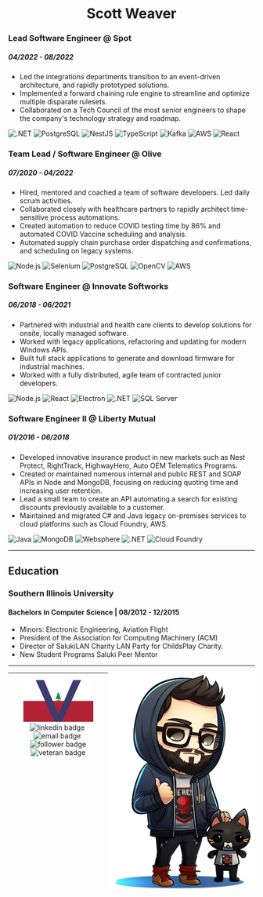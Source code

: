 <h1 align = "center"> Scott Weaver </h1>

### Lead Software Engineer @ Spot

##### 04/2022 - 08/2022

- Led the integrations departments transition to an event-driven architecture, and rapidly prototyped solutions.
- Implemented a forward chaining rule engine to streamline and optimize multiple disparate rulesets.
- Collaborated on a Tech Council of the most senior engineers to shape the company's technology strategy and roadmap.

![.NET](https://img.shields.io/badge/-.NET-000?&logo=.NET)
![PostgreSQL](https://img.shields.io/badge/-PostgreSQL-000?&logo=PostgreSQL)
![NestJS](https://img.shields.io/badge/-NestJS-000?&logo=NestJS)
![TypeScript](https://img.shields.io/badge/-TypeScript-000?&logo=TypeScript)
![Kafka](https://img.shields.io/badge/-Apache%20Kafka-000?&logo=Apache%20Kafka)
![AWS](https://img.shields.io/badge/-Amazon-000?&logo=Amazon%20AWS)
![React](https://img.shields.io/badge/-React-000?&logo=React)

### Team Lead / Software Engineer @ Olive

##### 07/2020 - 04/2022

- Hired, mentored and coached a team of software developers. Led daily scrum activities.
- Collaborated closely with healthcare partners to rapidly architect time-sensitive process automations.
- Created automation to reduce COVID testing time by 86% and automated COVID Vaccine scheduling and analysis.
- Automated supply chain purchase order dispatching and confirmations, and scheduling on legacy systems.

![Node.js](https://img.shields.io/badge/-Node.js-000?&logo=Node.js)
![Selenium](https://img.shields.io/badge/-Selenium-000?&logo=Selenium)
![PostgreSQL](https://img.shields.io/badge/-PostgreSQL-000?&logo=PostgreSQL)
![OpenCV](https://img.shields.io/badge/-OpenCV-000?&logo=OpenCV)
![AWS](https://img.shields.io/badge/-Amazon-000?&logo=Amazon%20AWS)

### Software Engineer @ Innovate Softworks

##### 06/2018 - 06/2021

- Partnered with industrial and health care clients to develop solutions for onsite, locally managed software.
- Worked with legacy applications, refactoring and updating for modern Windows APIs.
- Built full stack applications to generate and download firmware for industrial machines.
- Worked with a fully distributed, agile team of contracted junior developers.

![Node.js](https://img.shields.io/badge/-Node.js-000?&logo=Node.js)
![React](https://img.shields.io/badge/-React-000?&logo=React)
![Electron](https://img.shields.io/badge/-Electron-000?&logo=Electron)
![.NET](https://img.shields.io/badge/-.NET-000?&logo=.NET)
![SQL Server](https://img.shields.io/badge/-SQL%20Server-000?&logo=Microsoft%20SQL%20Server)

### Software Engineer II @ Liberty Mutual

##### 01/2016 - 06/2018

- Developed innovative insurance product in new markets such as Nest Protect, RightTrack, HighwayHero, Auto OEM Telematics Programs.
- Created or maintained numerous internal and public REST and SOAP APIs in Node and MongoDB, focusing on reducing quoting time and increasing user retention.
- Lead a small team to create an API automating a search for existing discounts previously available to a customer.
- Maintained and migrated C# and Java legacy on-premises services to cloud platforms such as Cloud Foundry, AWS.

![Java](https://img.shields.io/badge/-Java-000?&logo=Spring)
![MongoDB](https://img.shields.io/badge/-MongoDB-000?&logo=MongoDB)
![Websphere](https://img.shields.io/badge/-Websphere-000?&logo=IBM)
![.NET](https://img.shields.io/badge/-.NET-000?&logo=.NET)
![Cloud Foundry](https://img.shields.io/badge/-Cloud%20Foundry-000?&logo=Cloud%20Foundry)

---

## Education

### Southern Illinois University

#### Bachelors in Computer Science | 08/2012 - 12/2015

- Minors: Electronic Engineering, Aviation Flight
- President of the Association for Computing Machinery (ACM)
- Director of SalukiLAN Charity LAN Party for ChildsPlay Charity.
- New Student Programs Saluki Peer Mentor

---

<img src="assets/monk.png" align="right">

---

<p align="center">
  <img alt="nation flag" height="85" src="assets/il.svg"/>
  <br>
  <img alt="linkedin badge" src="https://img.shields.io/badge/-scottweaverdev-blue?style=flat-square&logo=Linkedin&logoColor=white&link=https://www.linkedin.com/in/scottweaverdev">&nbsp;
  <img alt="email badge" src="https://img.shields.io/badge/-scott@weaverscott.com-c14438?style=flat-square&logo=Gmail&logoColor=white&link=mailto:scott@weaverscott.com">&nbsp;
  <img alt="follower badge " src="https://img.shields.io/github/followers/unmonk?style=social">
  <br>
   <img alt="veteran badge" src="https://img.shields.io/badge/US%20Veteran-black?style=flat-square&logoColor=white" >
  <br>
</p>
